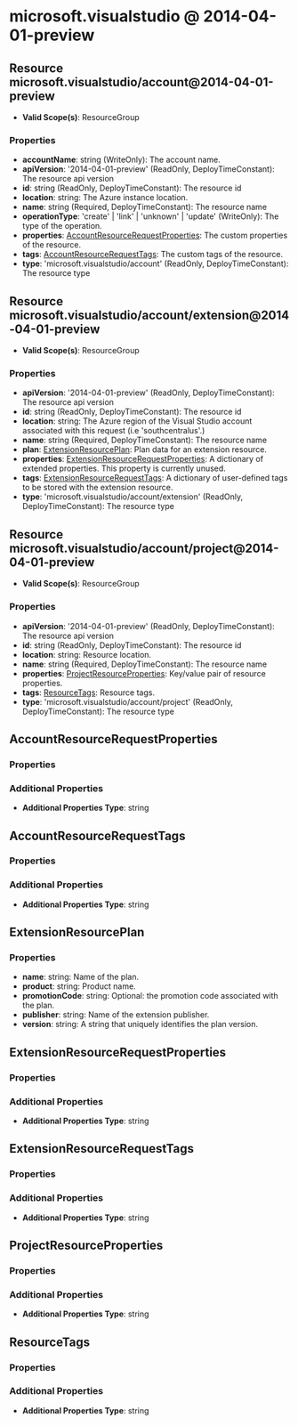# microsoft.visualstudio @ 2014-04-01-preview

## Resource microsoft.visualstudio/account@2014-04-01-preview
* **Valid Scope(s)**: ResourceGroup
### Properties
* **accountName**: string (WriteOnly): The account name.
* **apiVersion**: '2014-04-01-preview' (ReadOnly, DeployTimeConstant): The resource api version
* **id**: string (ReadOnly, DeployTimeConstant): The resource id
* **location**: string: The Azure instance location.
* **name**: string (Required, DeployTimeConstant): The resource name
* **operationType**: 'create' | 'link' | 'unknown' | 'update' (WriteOnly): The type of the operation.
* **properties**: [AccountResourceRequestProperties](#accountresourcerequestproperties): The custom properties of the resource.
* **tags**: [AccountResourceRequestTags](#accountresourcerequesttags): The custom tags of the resource.
* **type**: 'microsoft.visualstudio/account' (ReadOnly, DeployTimeConstant): The resource type

## Resource microsoft.visualstudio/account/extension@2014-04-01-preview
* **Valid Scope(s)**: ResourceGroup
### Properties
* **apiVersion**: '2014-04-01-preview' (ReadOnly, DeployTimeConstant): The resource api version
* **id**: string (ReadOnly, DeployTimeConstant): The resource id
* **location**: string: The Azure region of the Visual Studio account associated with this request (i.e 'southcentralus'.)
* **name**: string (Required, DeployTimeConstant): The resource name
* **plan**: [ExtensionResourcePlan](#extensionresourceplan): Plan data for an extension resource.
* **properties**: [ExtensionResourceRequestProperties](#extensionresourcerequestproperties): A dictionary of extended properties. This property is currently unused.
* **tags**: [ExtensionResourceRequestTags](#extensionresourcerequesttags): A dictionary of user-defined tags to be stored with the extension resource.
* **type**: 'microsoft.visualstudio/account/extension' (ReadOnly, DeployTimeConstant): The resource type

## Resource microsoft.visualstudio/account/project@2014-04-01-preview
* **Valid Scope(s)**: ResourceGroup
### Properties
* **apiVersion**: '2014-04-01-preview' (ReadOnly, DeployTimeConstant): The resource api version
* **id**: string (ReadOnly, DeployTimeConstant): The resource id
* **location**: string: Resource location.
* **name**: string (Required, DeployTimeConstant): The resource name
* **properties**: [ProjectResourceProperties](#projectresourceproperties): Key/value pair of resource properties.
* **tags**: [ResourceTags](#resourcetags): Resource tags.
* **type**: 'microsoft.visualstudio/account/project' (ReadOnly, DeployTimeConstant): The resource type

## AccountResourceRequestProperties
### Properties
### Additional Properties
* **Additional Properties Type**: string

## AccountResourceRequestTags
### Properties
### Additional Properties
* **Additional Properties Type**: string

## ExtensionResourcePlan
### Properties
* **name**: string: Name of the plan.
* **product**: string: Product name.
* **promotionCode**: string: Optional: the promotion code associated with the plan.
* **publisher**: string: Name of the extension publisher.
* **version**: string: A string that uniquely identifies the plan version.

## ExtensionResourceRequestProperties
### Properties
### Additional Properties
* **Additional Properties Type**: string

## ExtensionResourceRequestTags
### Properties
### Additional Properties
* **Additional Properties Type**: string

## ProjectResourceProperties
### Properties
### Additional Properties
* **Additional Properties Type**: string

## ResourceTags
### Properties
### Additional Properties
* **Additional Properties Type**: string

